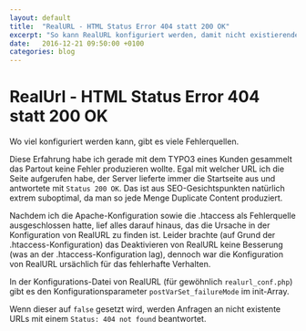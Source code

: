 ```yaml
---
layout: default
title:  "RealURL - HTML Status Error 404 statt 200 OK"
excerpt: "So kann RealURL konfiguriert werden, damit nicht existierende URLs mit Status 404 statt Status 301 ausgeliefert werden."
date:   2016-12-21 09:50:00 +0100
categories: blog
---
```


# RealUrl - HTML Status Error 404 statt 200 OK

Wo viel konfiguriert werden kann, gibt es viele Fehlerquellen.

Diese Erfahrung habe ich gerade mit dem TYPO3 eines Kunden gesammelt das Partout keine Fehler produzieren wollte. Egal mit welcher URL ich die Seite aufgerufen habe, der Server lieferte immer die Startseite aus und antwortete mit ``Status 200 OK``. Das ist aus SEO-Gesichtspunkten natürlich extrem suboptimal, da man so jede Menge Duplicate Content produziert.

Nachdem ich die Apache-Konfiguration sowie die .htaccess als Fehlerquelle ausgeschlossen hatte, lief alles darauf hinaus, das die Ursache in der Konfiguration von RealURL zu finden ist. Leider brachte (auf Grund der .htaccess-Konfiguration) das Deaktivieren von RealURL keine Besserung (was an der .htaccess-Konfiguration lag), dennoch war die Konfiguration von RealURL ursächlich für das fehlerhafte Verhalten.

In der Konfigurations-Datei von RealURL (für gewöhnlich ``realurl_conf.php``) gibt es den Konfigurationsparameter ``postVarSet_failureMode`` im init-Array.

Wenn dieser auf ``false`` gesetzt wird, werden Anfragen an nicht existente URLs mit einem ``Status: 404 not found`` beantwortet.
